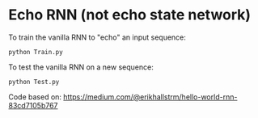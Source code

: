 # Echo RNN (not echo state network)

To train the vanilla RNN to "echo" an input sequence:
```
python Train.py
```

To test the vanilla RNN on a new sequence:
```
python Test.py
```

Code based on: <https://medium.com/@erikhallstrm/hello-world-rnn-83cd7105b767>

